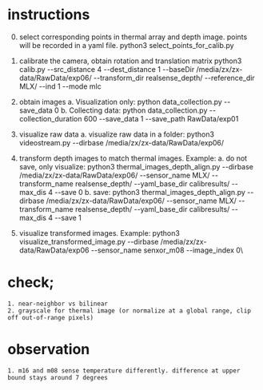 # instructions
0. select corresponding points in thermal array and depth image. points will be recorded in a yaml file. 
    python3 select_points_for_calib.py
0. calibrate the camera, obtain rotation and translation matrix
    python3 calib.py --src_distance 4 --dest_distance 1 --baseDir /media/zx/zx-data/RawData/exp06/ --transform_dir realsense_depth/ --reference_dir MLX/ --ind 1 --mode mlc

1. obtain images
    a. Visualization only:
        python data_collection.py --save_data 0
    b. Collecting data:
        python data_collection.py --collection_duration 600 --save_data 1 --save_path RawData/exp01 

2. visualize raw data
    a. visualize raw data in a folder:
        python3 videostream.py --dirbase /media/zx/zx-data/RawData/exp06/

3. transform depth images to match thermal images. Example:
    a. do not save, only visualize: 
        python3 thermal_images_depth_align.py --dirbase /media/zx/zx-data/RawData/exp06/ --sensor_name MLX/ --transform_name realsense_depth/ --yaml_base_dir calibresults/ --max_dis 4 --save 0
    b. save:
        python3 thermal_images_depth_align.py --dirbase /media/zx/zx-data/RawData/exp06/ --sensor_name MLX/ --transform_name realsense_depth/ --yaml_base_dir calibresults/ --max_dis 4 --save 1

4. visualize transformed images. 
    Example:
        python3 visualize_transformed_image.py --dirbase /media/zx/zx-data/RawData/exp06 --sensor_name senxor_m08 --image_index 0\


# check; 
    1. near-neighbor vs bilinear
    2. grayscale for thermal image (or normalize at a global range, clip off out-of-range pixels)


# observation
    1. m16 and m08 sense temperature differently. difference at upper bound stays around 7 degrees